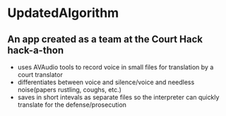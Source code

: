 # UpdatedAlgorithm
## An app created as a team at the Court Hack hack-a-thon

- uses AVAudio tools to record voice in small files for translation by a court translator
- differentiates between voice and silence/voice and needless noise(papers rustling, coughs, etc.)
- saves in short intevals as separate files so the interpreter can quickly translate for the defense/prosecution
